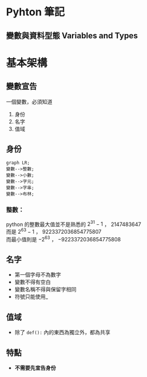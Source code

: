 # **Pyhton 筆記**  
## 變數與資料型態 Variables and Types  

# 基本架構  

## 變數宣告  

一個變數，必須知道  
1. 身份  
2. 名字  
3. 值域  

## 身份  

```mermaid
graph LR;
變數-->整數;
變數-->小數;
變數-->字元;
變數-->字串;
變數-->布林;
```

### 整數：  
python 的整數最大值並不是熟悉的 $2^{31}-1$ ， $2147483647$  
而是 $2^{63}-1$ ， $9223372036854775807$  
而最小值則是 $-2^{63}$ ， $-9223372036854775808$  

## 名字  

* 第一個字母不為數字  
* 變數不得有空白  
* 變數名稱不得與保留字相同  
* 符號只能使用_  

## 值域  

* 除了 ```def():``` 內的東西為獨立外，都為共享  

## 特點  

* **不需要先宣告身份**  
